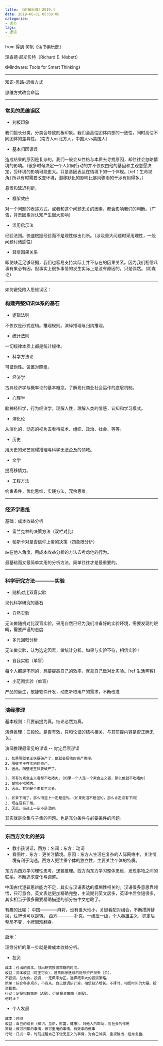 ```yaml
---
title: 《逻辑思维》2019.4
date: 2019-06-01 00:00:00
categories: 
- 读书
tags:
- 逻辑
---
```


from 得到 何帆《读书俱乐部》

理查德·尼斯贝特（Richard E. Nisbett）

《Mindware: Tools for Smart Thinking》

---

知识-思路-思维方式

思维方式改变命运

---

### 常见的思维误区

- 刻板印象

我们擅长分类，分类会导致刻板印象。我们会高估团体内部的一致性，同时高估不同团体的差异性。（南方人vs北方人，中国人vs美国人）

- 基本归因谬误

造成结果的原因是复杂的，我们一般会从性格与本质去寻找原因，却往往会忽略情境的影响。（很多时候决定一个人如何行动的并不仅仅由他的基因和主观意愿决定，受环境的影响可能更大。只是基因表达在情境下的一个体现。[ref：生命视角] 所以有时需要改变环境，潜移默化的影响比暴风骤雨的干涉有用得多。）

悬置和延迟判断。

- 框架效应

对一个问题的表述方式，或者和这个问题无关的因素，都会影响我们的判断。（广告，背景因素对认知产生很大影响）

- 滥用启示法

经验法则。快速根据经验而不是理性做出判断。（涉及重大问题时采用理性，一般问题付诸感性）

- 轻信因果关系

即使缺乏足够证据，我们也容易支持实际上并不存在的因果关系。因为我们相信凡事有果必有因，但事实上很多事情的发生实际上是没有原因的，只是偶然。（阴谋论）

---

如何避免陷入思维误区：

### 构建完整知识体系的基石

- 逻辑法则

不仅仅是形式逻辑。推理规则。演绎推理与归纳推理。

- 统计法则

一切规律本质上都是统计规律。

- 科学方法论

可证伪性。设置对照组。

- 经济学

古典经济学与概率论的基本概念。了解现代商业社会运作的底层机制。

- 心理学

脑神经科学，行为经济学。理解人性，理解人类的情感，认知和学习模式。

- 演化论

从演化的，动态的视角去看待技术、组织、政治、社会、等等。

- 历史

用历史的光芒照耀推理与科学无法企及的领域。

- 文学

提高移情力。

- 工程方法

约束条件，优化思维，实践方法，冗余思维。

---

### 经济学思维

基础：成本收益分析

- 富兰克林的决策方法（双栏对比）

- 帕斯卡对是否信仰上帝的决策（四象限分析）

站在他人角度，用成本收益分析的方法去考虑他的行为。

最基础而又最简单实用的分析方法。简单往往才是最重要的。

---

### 科学研究方法————实验

- 随机对比双盲实验

现代科学研究的基石

- 自然实验

无法做随机对比双盲实验，采用自然已经为我们准备好的实验环境，需要发现的眼睛，需要严谨的态度

- 多元回归分析

无法做实验，认为选定因素，做统计分析。如果与实验不符，相信实验！

- 自我实验（单盲）

每个人都是不同的，想要提高自己的效率，就拿自己做对比实验。[ref 生活黑客]

- 小范围实验（单盲）

产品的诞生，敏捷软件开发，动态听取用户的需求，不断改进

---

### 演绎推理

基本规则：只要前提为真，结论必然为真。

演绎推理：三段论。是否有效，只和论证的结构相关，与其前提内容是否正确无关。

演绎推理最常见的谬误 -- 肯定后项谬误
```
1. 如果隔壁老王快要破产了，他就会把他的资产卖掉。
2. 隔壁老王在卖他的资产。
3. 因此，隔壁老王快要破产了。

1. 所有的素食主义者都不吃猪肉。(如果一个人是一个素食主义者，那么他就不吃猪肉)
2. 甘地不吃猪肉。
3. 因此，甘地是个素食主义者。

1. 如果下雨了，那么街道上一定是湿的。（如果街道不是湿的，那么肯定没有下雨）
2. 现在没有下雨。
3. 因此，街道上一定不是湿的。
```

其实就是全集与子集的问题。也是充分条件与必要条件的问题。

---

### 东西方文化的差异

- 教小孩说话，西方：名词；东方：动词
- 看图片，东方：更关注情境。原因：东方人生活在复杂的人际网络中，关注情境有利于沟通，西方人更注重个体的独立性，主要关注个体的特质。

东方向西方学习理性思考，逻辑推理。西方向东方学习整体思维，发现事物之间的联系，不断追求变化与调整。

中国古代逻辑思辨能力不足，其实与汉语表达的模糊性相关的。汉语很多意思靠领悟，只可意会。英文表达更加精确完整，主流期刊英文居多，英译中后会短很多，其实相当于很多需要精确描述的部分被中文忽略了。

有趣的比喻：
中国————麻将，没有谁大谁小，关键看配对组合，不断摸牌替换，烂牌也可以逆转。
西方————扑克，一级压一级，个人英雄主义，抓定后整局不变，小牌很难翻身。

---

启示：

理性分析的第一步就是做成本收益分析。

- 投资
```
成本：付出的资本，付出研究投资策略的时间。
收益：资本收益（可正可负），通货膨胀造成的隐形资产损失（负）。
不投资，总为负。投资，一定概率为正。选择概率大的投资策略。
策略：综合各家观点，不盲从，自己做调研计算。相信经济增长。不择时，相信时间的力量。投资指数。
行动：定投指数策略（A股）。价值投资策略（美股）。
何时止？
```

- 个人发展
```
成本：时间
收益：自己的成长（知识，见识，财富，健康），对他人的帮助，对社会的作用
策略：做可积累的事情，做可重用的事情，有效率的做事
行动：日拱一卒，时刻提醒自己不做无意义的事情，对自己诚实，重视输出，经常复盘。
```

---